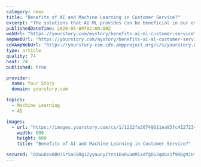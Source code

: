```yaml
---
category: news
title: "Benefits of AI and Machine Learning in Customer Service?"
excerpt: "The solutions that AI ML provides can be beneficial in our everyday’s life.  We can observe a constant growth in the usage of AI ML development services. From Google to Facebook to Netflix are using AI & ML in some or the other way to meet users’ expectations."
publishedDateTime: 2020-05-09T02:00:00Z
webUrl: "https://yourstory.com/mystory/benefits-ai-ml-customer-service"
ampWebUrl: "https://yourstory.com/mystory/benefits-ai-ml-customer-service/amp"
cdnAmpWebUrl: "https://yourstory-com.cdn.ampproject.org/c/s/yourstory.com/mystory/benefits-ai-ml-customer-service/amp"
type: article
quality: 74
heat: 74
published: true

provider:
  name: Your Story
  domain: yourstory.com

topics:
  - Machine Learning
  - AI

images:
  - url: "https://images.yourstory.com/cs/1/1222fa20749611ea95fc4127234534d6/Benefits-of-AI-ML-in-Customer-Service-1588928096946.png?fm=png&auto=format"
    width: 800
    height: 600
    title: "Benefits of AI and Machine Learning in Customer Service?"

secured: "DDwu8zx0B975rSaSSRg1ZyyaucyIYns1EnRvamM1xdfgOG2qUGs1f9RDg91UfjqS8tMe/UcEEWebf6NysJayPXlRedFsEdq4gltfoNYskkUdm+xZm9o2Bkyc/E4f0+pkD7Rx+N6J9An6LF/FnC6PCUNsA0FG7BMaZLIPX/iCNQ6a5HS/5nAt08ANEjsD0qkwMzNxicKRABb7SsD901L35nCMA0yxepC6MxiFQHKrEzt1DzXlRLTvk6UHpT8uBm3X3H7GHlgOH4GJGlrnB/vdrbdcFeBsP0deS4559ECg51elGzpyB80Wx37FD8LdyuG7;kRbE71T87bbk6lDDQ8j0yQ=="
---
```


